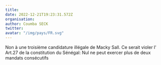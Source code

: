 ```yaml
---
title: 
date: 2022-12-21T19:23:31.572Z
organisation: 
author: Coumba SECK
twitter: 
avatar: "/img/pays/FR.svg"
---
```


Non à une troisième candidature illégale de Macky Sall. Ce serait violer l' Art.27 de la constitution du Sénégal: Nul ne peut exercer plus de deux mandats consécutifs